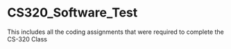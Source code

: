 # CS320_Software_Test
This includes all the coding assignments that were required to complete the CS-320 Class
